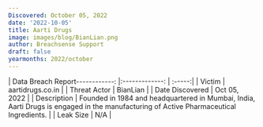 ```yaml
---
Discovered: October 05, 2022
date: '2022-10-05'
title: Aarti Drugs
image: images/blog/BianLian.png
author: Breachsense Support
draft: false
yearmonths: 2022/october
---
```


| Data Breach Report------------:     |:-------------:    | :-----:|
| Victim      | aartidrugs.co.in      | 
| Threat Actor      | BianLian      | 
| Date Discovered      | Oct 05, 2022      | 
| Description      | Founded in 1984 and headquartered in Mumbai, India, Aarti Drugs is engaged in the manufacturing of Active Pharmaceutical Ingredients.      | 
| Leak Size      | N/A      | 

